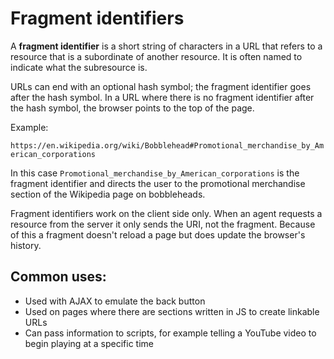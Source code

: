 # Fragment identifiers

A **fragment identifier** is a short string of characters in a URL that refers to a resource that is a subordinate of another resource. It is often named to indicate what the subresource is.

URLs can end with an optional hash symbol; the fragment identifier goes after the hash symbol. In a URL where there is no fragment identifier after the hash symbol, the browser points to the top of the page.

Example:

```https://en.wikipedia.org/wiki/Bobblehead#Promotional_merchandise_by_American_corporations```

In this case ```Promotional_merchandise_by_American_corporations``` is the fragment identifier and directs the user to the promotional merchandise section of the Wikipedia page on bobbleheads.

Fragment identifiers work on the client side only. When an agent requests a resource from the server it only sends the URI, not the fragment. Because of this a fragment doesn't reload a page but does update the browser's history.

## Common uses:
- Used with AJAX to emulate the back button
- Used on pages where there are sections written in JS to create linkable URLs
- Can pass information to scripts, for example telling a YouTube video to begin playing at a specific time

